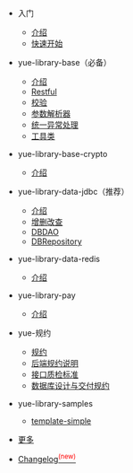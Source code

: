 * 入门

  * [介绍](README.md)
  * [快速开始](quickstart.md)

* yue-library-base（必备）

  * [介绍](base/介绍.md)
  * [Restful](base/Restful.md)
  * [校验](base/校验.md)
  * [参数解析器](base/参数解析器.md)
  * [统一异常处理](base/统一异常处理.md)
  * [工具类](base/工具类.md)

* yue-library-base-crypto

  * [介绍](base-crypto/介绍.md)

* yue-library-data-jdbc（推荐）

  * [介绍](data/jdbc/介绍.md)
  * [增删改查](data/jdbc/增删改查.md)
  * [DBDAO](data/jdbc/DBDAO.md)
  * [DBRepository](data/jdbc/DBRepository.md)

* yue-library-data-redis

  * [介绍](data/redis/介绍.md)

* yue-library-pay

  * [介绍](pay/介绍.md)

* yue-规约

  * [规约](规约/规约.md)
  * [后端规约说明](规约/后端规约说明.md)
  * [接口质检标准](规约/接口质检标准.md)
  * [数据库设计与交付规约](规约/数据库设计与交付规约.md)

* yue-library-samples

  * [template-simple](samples/template-simple.md)

* [更多](更多.md)
* [Changelog<sup style="color:red">(new)<sup>](changelog.md)

